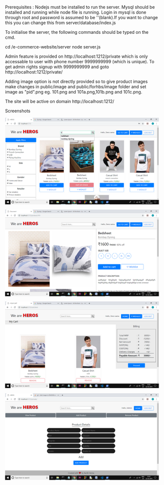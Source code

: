 Prerequisites : Nodejs must be installed to run the server. Mysql should be installed and running while node file is running.
Login in mysql is done through root and password is assumed to be ''(blank).If you want to change this you can change this from server/database/index.js

To initialise the server, the following commands should be typed on the cmd.

cd <location of file server.js>/e-commerce-website/server
node server.js

Admin feature is provided on http://localhost:1212/private which is only accessable to user with phone number 9999999999 (which is unique).
To get admin rights signup with 9999999999 and goto http://localhost:1212/private/

Adding image option is not directly provided so to give product images make changes in public/image and public/forhbs/image folder and set image as "pid".png eg. 101.png and 101a.png,101b.png and 101c.png. 

The site will be active on domain http://localhost:1212/

Screenshots

![Screenshot](screenshot1.png)

![Screenshot](screenshot2.png)

![Screenshot](screenshot3.png)

![Screenshot](screenshot4.png)


